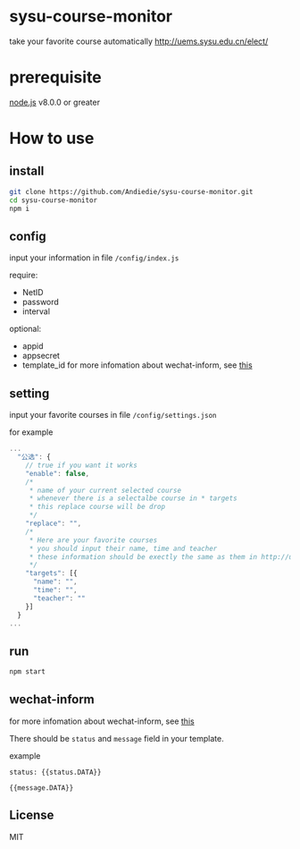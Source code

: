 # sysu-course-monitor
take your favorite course automatically
http://uems.sysu.edu.cn/elect/

# prerequisite
[node.js](https://nodejs.org/en/) v8.0.0 or greater

# How to use
## install
```bash
git clone https://github.com/Andiedie/sysu-course-monitor.git
cd sysu-course-monitor
npm i
```
## config
input your information in file `/config/index.js`

require:
- NetID
- password
- interval

optional:
- appid
- appsecret
- template_id
for more infomation about wechat-inform, see [this](https://github.com/Andiedie/wechat-inform)

## setting
input your favorite courses in file `/config/settings.json`

for example
```js
...
  "公选": {
    // true if you want it works
    "enable": false,
    /*
     * name of your current selected course
     * whenever there is a selectalbe course in * targets
     * this replace course will be drop
     */
    "replace": "",
    /*
     * Here are your favorite courses
     * you should input their name, time and teacher
     * these information should be exectly the same as them in http://uems.sysu.edu.cn/elect/
     */
    "targets": [{
      "name": "",
      "time": "",
      "teacher": ""
    }]
  }
...
```

## run
```bash
npm start
```

## wechat-inform
for more infomation about wechat-inform, see [this](https://github.com/Andiedie/wechat-inform)

There should be `status` and `message` field in your template.

example
```
status: {{status.DATA}}

{{message.DATA}}
```

## License
MIT
